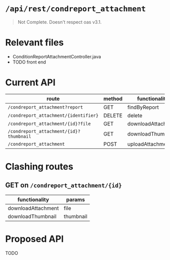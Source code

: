 # `/api/rest/condreport_attachment`
> Not Complete.
> Doesn't respect oas v3.1.

# Relevant files
- ConditionReportAttachmentController.java
- TODO front end

# Current API
|route|method|functionality|
|-|-|-|
|`/condreport_attachment?report`|GET|findByReport|
|`/condreport_attachment/{identifier}`|DELETE|delete|
|`/condreport_attachment/{id}?file`|GET|downloadAttachment|
|`/condreport_attachment/{id}?thumbnail`|GET|downloadThumbnail|
|`/condreport_attachment`|POST|uploadAttachments|

# Clashing routes

## GET on `/condreport_attachment/{id}`
|functionality|params|
|-|-|
|downloadAttachment|file|
|downloadThumbnail|thumbnail|

# Proposed API
TODO